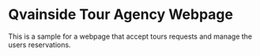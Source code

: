 # Qvainside Tour Agency Webpage

This is a sample for a webpage that accept tours  requests and manage the users reservations. 
